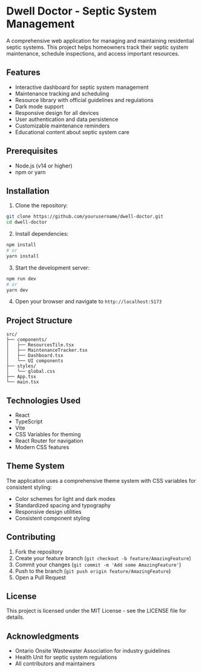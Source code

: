# Dwell Doctor - Septic System Management

A comprehensive web application for managing and maintaining residential septic systems. This project helps homeowners track their septic system maintenance, schedule inspections, and access important resources.

## Features

- Interactive dashboard for septic system management
- Maintenance tracking and scheduling
- Resource library with official guidelines and regulations
- Dark mode support
- Responsive design for all devices
- User authentication and data persistence
- Customizable maintenance reminders
- Educational content about septic system care

## Prerequisites

- Node.js (v14 or higher)
- npm or yarn

## Installation

1. Clone the repository:
```bash
git clone https://github.com/yourusername/dwell-doctor.git
cd dwell-doctor
```

2. Install dependencies:
```bash
npm install
# or
yarn install
```

3. Start the development server:
```bash
npm run dev
# or
yarn dev
```

4. Open your browser and navigate to `http://localhost:5173`

## Project Structure

```
src/
├── components/
│   ├── ResourcesTile.tsx
│   ├── MaintenanceTracker.tsx
│   ├── Dashboard.tsx
│   └── UI components
├── styles/
│   └── global.css
├── App.tsx
└── main.tsx
```

## Technologies Used

- React
- TypeScript
- Vite
- CSS Variables for theming
- React Router for navigation
- Modern CSS features

## Theme System

The application uses a comprehensive theme system with CSS variables for consistent styling:

- Color schemes for light and dark modes
- Standardized spacing and typography
- Responsive design utilities
- Consistent component styling

## Contributing

1. Fork the repository
2. Create your feature branch (`git checkout -b feature/AmazingFeature`)
3. Commit your changes (`git commit -m 'Add some AmazingFeature'`)
4. Push to the branch (`git push origin feature/AmazingFeature`)
5. Open a Pull Request

## License

This project is licensed under the MIT License - see the LICENSE file for details.

## Acknowledgments

- Ontario Onsite Wastewater Association for industry guidelines
- Health Unit for septic system regulations
- All contributors and maintainers 